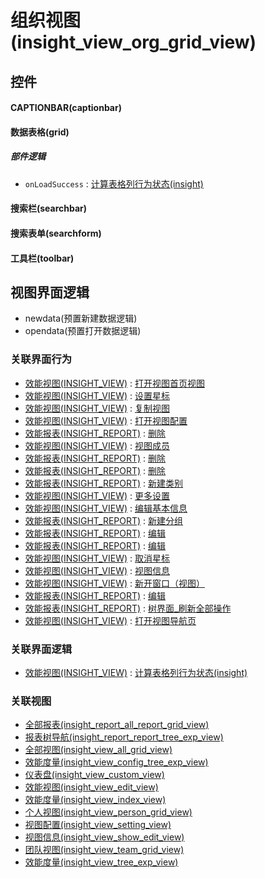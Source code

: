 # 组织视图(insight_view_org_grid_view)  <!-- {docsify-ignore-all} -->



## 控件
#### CAPTIONBAR(captionbar)
#### 数据表格(grid)

##### 部件逻辑
* `onLoadSuccess` : [计算表格列行为状态(insight)](module/Insight/insight_view/uilogic/calc_column_action_state)
#### 搜索栏(searchbar)
#### 搜索表单(searchform)
#### 工具栏(toolbar)

## 视图界面逻辑
  * newdata(预置新建数据逻辑)
  * opendata(预置打开数据逻辑)


### 关联界面行为
  * [效能视图(INSIGHT_VIEW)](module/Insight/insight_view) : [打开视图首页视图](module/Insight/insight_view#界面行为)
  * [效能视图(INSIGHT_VIEW)](module/Insight/insight_view) : [设置星标](module/Insight/insight_view#界面行为)
  * [效能视图(INSIGHT_VIEW)](module/Insight/insight_view) : [复制视图](module/Insight/insight_view#界面行为)
  * [效能视图(INSIGHT_VIEW)](module/Insight/insight_view) : [打开视图配置](module/Insight/insight_view#界面行为)
  * [效能报表(INSIGHT_REPORT)](module/Insight/insight_report) : [删除](module/Insight/insight_report#界面行为)
  * [效能视图(INSIGHT_VIEW)](module/Insight/insight_view) : [视图成员](module/Insight/insight_view#界面行为)
  * [效能报表(INSIGHT_REPORT)](module/Insight/insight_report) : [删除](module/Insight/insight_report#界面行为)
  * [效能报表(INSIGHT_REPORT)](module/Insight/insight_report) : [删除](module/Insight/insight_report#界面行为)
  * [效能报表(INSIGHT_REPORT)](module/Insight/insight_report) : [新建类别](module/Insight/insight_report#界面行为)
  * [效能视图(INSIGHT_VIEW)](module/Insight/insight_view) : [更多设置](module/Insight/insight_view#界面行为)
  * [效能视图(INSIGHT_VIEW)](module/Insight/insight_view) : [编辑基本信息](module/Insight/insight_view#界面行为)
  * [效能报表(INSIGHT_REPORT)](module/Insight/insight_report) : [新建分组](module/Insight/insight_report#界面行为)
  * [效能报表(INSIGHT_REPORT)](module/Insight/insight_report) : [编辑](module/Insight/insight_report#界面行为)
  * [效能报表(INSIGHT_REPORT)](module/Insight/insight_report) : [编辑](module/Insight/insight_report#界面行为)
  * [效能视图(INSIGHT_VIEW)](module/Insight/insight_view) : [取消星标](module/Insight/insight_view#界面行为)
  * [效能视图(INSIGHT_VIEW)](module/Insight/insight_view) : [视图信息](module/Insight/insight_view#界面行为)
  * [效能视图(INSIGHT_VIEW)](module/Insight/insight_view) : [新开窗口（视图）](module/Insight/insight_view#界面行为)
  * [效能报表(INSIGHT_REPORT)](module/Insight/insight_report) : [编辑](module/Insight/insight_report#界面行为)
  * [效能报表(INSIGHT_REPORT)](module/Insight/insight_report) : [树界面_刷新全部操作](module/Insight/insight_report#界面行为)
  * [效能视图(INSIGHT_VIEW)](module/Insight/insight_view) : [打开视图导航页](module/Insight/insight_view#界面行为)

### 关联界面逻辑
  * [效能视图(INSIGHT_VIEW)](module/Insight/insight_view) : [计算表格列行为状态(insight)](module/Insight/insight_view/uilogic/calc_column_action_state)

### 关联视图
  * [全部报表(insight_report_all_report_grid_view)](app/view/insight_report_all_report_grid_view)
  * [报表树导航(insight_report_report_tree_exp_view)](app/view/insight_report_report_tree_exp_view)
  * [全部视图(insight_view_all_grid_view)](app/view/insight_view_all_grid_view)
  * [效能度量(insight_view_config_tree_exp_view)](app/view/insight_view_config_tree_exp_view)
  * [仪表盘(insight_view_custom_view)](app/view/insight_view_custom_view)
  * [效能视图(insight_view_edit_view)](app/view/insight_view_edit_view)
  * [效能度量(insight_view_index_view)](app/view/insight_view_index_view)
  * [个人视图(insight_view_person_grid_view)](app/view/insight_view_person_grid_view)
  * [视图配置(insight_view_setting_view)](app/view/insight_view_setting_view)
  * [视图信息(insight_view_show_edit_view)](app/view/insight_view_show_edit_view)
  * [团队视图(insight_view_team_grid_view)](app/view/insight_view_team_grid_view)
  * [效能度量(insight_view_tree_exp_view)](app/view/insight_view_tree_exp_view)

<script>
 const { createApp } = Vue
  createApp({
    data() {
      return {

      }
    }
  }).use(ElementPlus).mount('#app')
</script>